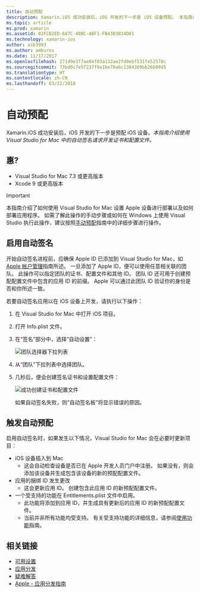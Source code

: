 ```yaml
---
title: 自动预配
description: Xamarin.iOS 成功安装后，iOS 开发的下一步是 iOS 设备预配。 本指南介绍使用 Visual Studio for Mac 中的自动签名请求开发证书和配置文件。
ms.topic: article
ms.prod: xamarin
ms.assetid: 81FCB2ED-687C-40BC-ABF1-FB4303034D01
ms.technology: xamarin-ios
author: asb3993
ms.author: amburns
ms.date: 11/17/2017
ms.openlocfilehash: 271d9e3f7ae04f03a132ae2fd0ebf531fe52578c
ms.sourcegitcommit: 73bd0c7e5f237f0a1be70a6c1384309bb26609d5
ms.translationtype: HT
ms.contentlocale: zh-CN
ms.lasthandoff: 03/22/2018
---
```

# <a name="automatic-provisioning"></a>自动预配

Xamarin.iOS 成功安装后，iOS 开发的下一步是预配 iOS 设备。_本指南介绍使用 Visual Studio for Mac 中的自动签名请求开发证书和配置文件。_

## <a name="requirements"></a>惠?

- Visual Studio for Mac 7.3 或更高版本
- Xcode 9 或更高版本

> [!IMPORTANT]
> 本指南介绍了如何使用 Visual Studio for Mac 设置 Apple 设备进行部署以及如何部署应用程序。 如需了解此操作的手动步骤或如何在 Windows 上使用 Visual Studio 执行此操作，建议按照[手动预配](~/ios/get-started/installation/device-provisioning/manual-provisioning.md)指南中的详细步骤进行操作。

## <a name="enabling-automatic-signing"></a>启用自动签名

开始自动签名进程前，应确保 Apple ID 已添加到 Visual Studio for Mac，如 [Apple 帐户管理](~/cross-platform/macios/apple-account-management.md)指南所述。 一旦添加了 Apple ID，便可以使用任意相关联的团队。 此操作可以指定团队的证书、配置文件和其他 ID。 团队 ID 还可用于创建预配配置文件中包含的应用 ID 的前缀。 Apple 可以通过此团队 ID 验证你的身份是否和你所述一致。

若要自动签名应用以在 iOS 设备上开发，请执行以下操作：

1. 在 Visual Studio for Mac 中打开 iOS 项目。

2. 打开 Info.plist 文件。

3. 在“签名”部分中，选择“自动设置”：

    ![团队选择器下拉列表](automatic-provisioning-images/image2.png)

4. 从“团队”下拉列表中选择团队。

6. 几秒后，便会创建签名证书和设置配置文件：

    ![成功创建证书和配置文件](automatic-provisioning-images/image5.png)

    如果自动签名失败，则“自动签名板”将显示错误的原因。

## <a name="triggering-automatic-provisioning"></a>触发自动预配

启用自动签名时，如果发生以下情况，Visual Studio for Mac 会在必要时更新项目：

* iOS 设备插入到 Mac
    - 这会自动检查设备是否已在 Apple 开发人员门户中注册。 如果没有，则会添加该设备并生成包含该设备的新的预配配置文件。
* 应用的捆绑 ID 发生更改
    - 这会更新应用 ID。 创建包含此应用 ID 的新预配配置文件。
* 一个受支持的功能在 Entitlements.plist 文件中启用。
    - 此功能将添加到应用 ID，并生成具有更新后的应用 ID 的新预配配置文件。
    - 当前并非所有功能均受支持。 有关受支持功能的详细信息，请参阅[使用功能](~/ios/deploy-test/provisioning/capabilities/index.md)指南。


## <a name="related-links"></a>相关链接

- [可用设置](~/ios/get-started/installation/device-provisioning/free-provisioning.md)
- [应用分发](~/ios/deploy-test/app-distribution/index.md)
- [疑难解答](~/ios/deploy-test/troubleshooting.md)
- [Apple - 应用分发指南](https://developer.apple.com/library/ios/documentation/IDEs/Conceptual/AppDistributionGuide/Introduction/Introduction.html)
